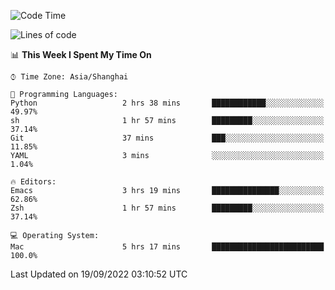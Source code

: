 <!--START_SECTION:waka-->
![Code Time](http://img.shields.io/badge/Code%20Time-863%20hrs%2025%20mins-blue)

![Lines of code](https://img.shields.io/badge/From%20Hello%20World%20I%27ve%20Written-22%20Thousand%20lines%20of%20code-blue)

📊 **This Week I Spent My Time On** 

```text
⌚︎ Time Zone: Asia/Shanghai

💬 Programming Languages: 
Python                   2 hrs 38 mins       ████████████░░░░░░░░░░░░░   49.97% 
sh                       1 hr 57 mins        █████████░░░░░░░░░░░░░░░░   37.14% 
Git                      37 mins             ███░░░░░░░░░░░░░░░░░░░░░░   11.85% 
YAML                     3 mins              ░░░░░░░░░░░░░░░░░░░░░░░░░   1.04%

🔥 Editors: 
Emacs                    3 hrs 19 mins       ███████████████░░░░░░░░░░   62.86% 
Zsh                      1 hr 57 mins        █████████░░░░░░░░░░░░░░░░   37.14%

💻 Operating System: 
Mac                      5 hrs 17 mins       █████████████████████████   100.0%

```


 Last Updated on 19/09/2022 03:10:52 UTC
<!--END_SECTION:waka-->
